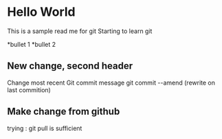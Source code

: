 # Hello World

This is a sample read me for git
Starting to learn git

*bullet 1
*bullet 2

## New change, second header

Change most recent Git commit message
git commit --amend (rewrite on last commition)

## Make change from github

trying : git pull is sufficient
